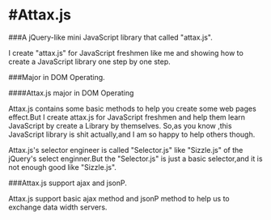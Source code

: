 #Attax.js
========

###A jQuery-like mini JavaScript  library that called "attax.js".

I create "attax.js" for  JavaScript freshmen like me and  showing  how to create a JavaScript library one step by one step.


###Major in DOM Operating.

####Attax.js major in DOM Operating

Attax.js contains some basic methods to help you create some web pages effect.But I create attax.js for JavaScript freshmen and help them learn JavaScript by create a Library by themselves. So,as you know ,this JavaScript library is shit actually,and I am so happy to help others though.

Attax.js's selector engineer is called "Selector.js" like "Sizzle.js" of the jQuery's select enginner.But the "Selector.js" is just a basic selector,and it is not  enough good like "Sizzle.js".



###Attax.js support ajax and jsonP.

Attax.js support basic ajax method and jsonP method  to help us to exchange data width servers.
